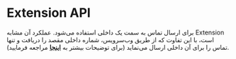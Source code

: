 

# Extension API

برای ارسال تماس به سمت یک داخلی استفاده می‌شود. عملکرد آن مشابه Extension است، با این تفاوت که از طریق وب‌‌سرویس، شماره داخلی مقصد را دریافت و تنها تماس را برای آن داخلی ارسال می‌‌نماید (برای توضیحات بیشتر به **[اینجا](/docs/developers/api/SimotelWebhooks/DialplanApiComponents/exten_api)** مراجعه فرمایید).